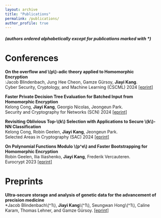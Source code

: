 ```yaml
---
layout: archive
title: "Publications"
permalink: /publications/
author_profile: true
---
```

##### (authors ordered alphabetically except for publications marked with *)

Conferences
======
**On the overflow and \\(p\\)-adic theory applied to Homomorphic Encryption**  
:Jacob Blindenbach, Jung Hee Cheon, Gamze Gürsoy, **Jiayi Kang**.  
Cyber Security, Cryptology, and Machine Learning (CSCML) 2024 [[eprint]](https://eprint.iacr.org/2024/1353)

**Faster Private Decision Tree Evaluation for Batched Input from Homomorphic Encryption**  
Kelong Cong, **Jiayi Kang**, Georgio Nicolas, Jeongeun Park.  
Security and Cryptography for Networks (SCN) 2024 [[eprint]](https://eprint.iacr.org/2024/662)

**Revisiting Oblivious Top-\\(k\\) Selection with Applications to Secure \\(k\\)-NN Classification**  
Kelong Cong, Robin Geelen, **Jiayi Kang**, Jeongeun Park.  
Selected Areas in Cryptography (SAC) 2024 [[eprint]](https://eprint.iacr.org/2023/852)

**On Polynomial Functions Modulo \\(p^e\\) and Faster Bootstrapping for Homomorphic Encryption**  
Robin Geelen, Ilia Iliashenko, **Jiayi Kang**, Frederik Vercauteren.  
Eurocrypt 2023 [[eprint]](https://eprint.iacr.org/2022/1364)

Preprints 
======
**Ultra-secure storage and analysis of genetic data for the advancement of precision medicine**  
*Jacob Blindenbach\\(^1\\), **Jiayi Kang**\\(^1\\), Seungwan Hong\\(^1\\), Caline Karam, Thomas Lehner, and Gamze Gürsoy.
[[eprint]]({https://www.biorxiv.org/content/10.1101/2024.04.16.589793v1)  



